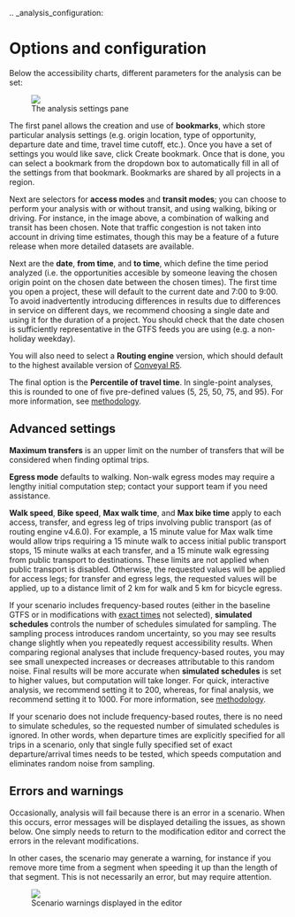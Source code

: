 .. _analysis_configuration:
# Options and configuration

Below the accessibility charts, different parameters for the analysis can be set:

<figure>
  <img src="../img/analysis-settings.png" />
  <figcaption>The analysis settings pane</figcaption>
</figure>

The first panel allows the creation and use of **bookmarks**, which store particular analysis settings (e.g. origin location, type of opportunity, departure date and time, travel time cutoff, etc.). Once you have a set of settings you would like save, click <span class="btn btn-success"><i class="fa fa-plus"></i> Create bookmark</span>. Once that is done, you can select a bookmark from the dropdown box to automatically fill in all of the settings from that bookmark. Bookmarks are shared by all projects in a region.

Next are selectors for **access modes** and **transit modes**; you can choose to perform your analysis with or without transit, and using walking, biking or driving. For instance, in the image above, a combination of walking and transit has been chosen. Note that traffic congestion is not taken into account in driving time estimates, though this may be a feature of a future release when more detailed datasets are available.

Next are the **date**, **from time**, and **to time**, which define the time period analyzed (i.e. the opportunities accesible by someone leaving the chosen origin point on the chosen date between the chosen times). The first time you open a project, these will default to the current date and 7:00 to 9:00. To avoid inadvertently introducing differences in results due to differences in service on different days, we recommend choosing a single date and using it for the duration of a project. You should check that the date chosen is sufficiently representative in the GTFS feeds you are using (e.g. a non-holiday weekday).

You will also need to select a **Routing engine** version, which should default to the highest available version of [Conveyal R5](https://github.com/conveyal/r5).

The final option is the **Percentile of travel time**. In single-point analyses, this is rounded to one of five pre-defined values (5, 25, 50, 75, and 95). For more information, see [methodology](methodology.html#time-percentile).

## Advanced settings

**Maximum transfers** is an upper limit on the number of transfers that will be considered when finding optimal trips.

**Egress mode** defaults to walking. Non-walk egress modes may require a lengthy initial computation step; contact your support team if you need assistance.

**Walk speed**, **Bike speed**, **Max walk time**, and **Max bike time** apply to each access, transfer, and egress leg of trips involving public transport (as of routing engine v4.6.0). For example, a 15 minute value for Max walk time would allow trips requiring a 15 minute walk to access initial public transport stops, 15 minute walks at each transfer, and a 15 minute walk egressing from public transport to destinations. These limits are not applied when public transport is disabled. Otherwise, the requested values will be applied for access legs; for transfer and egress legs, the requested values will be applied, up to a distance limit of 2 km for walk and 5 km for bicycle egress.

If your scenario includes frequency-based routes (either in the baseline GTFS or in modifications with [exact times](../edit-scenario/timetable.html#exact-times) not selected), **simulated schedules** controls the number of schedules simulated for sampling. The sampling process introduces random uncertainty, so you may see results change slightly when you repeatedly request accessibility results. When comparing regional analyses that include frequency-based routes, you may see small unexpected increases or decreases attributable to this random noise. Final results will be more accurate when **simulated schedules** is set to higher values, but computation will take longer. For quick, interactive analysis, we recommend setting it to 200, whereas, for final analysis, we recommend setting it to 1000. For more information, see [methodology](methodology.html).

If your scenario does not include frequency-based routes, there is no need to simulate schedules, so the requested number of simulated schedules is ignored. In other words, when departure times are explicitly specified for all trips in a scenario, only that single fully specified set of exact departure/arrival times needs to be tested, which speeds computation and eliminates random noise from sampling.

## Errors and warnings

Occasionally, analysis will fail because there is an error in a scenario. When this occurs, error messages will be displayed detailing the issues, as shown below. One simply needs to return to the modification editor and correct the errors in the relevant modifications.

In other cases, the scenario may generate a warning, for instance if you remove more time from a segment when speeding it up than the length of that segment. This is not necessarily an error, but may require attention.

<figure>
  <img src="../img/scenario-warning.png" />
  <figcaption>Scenario warnings displayed in the editor</figcaption>
</figure>
